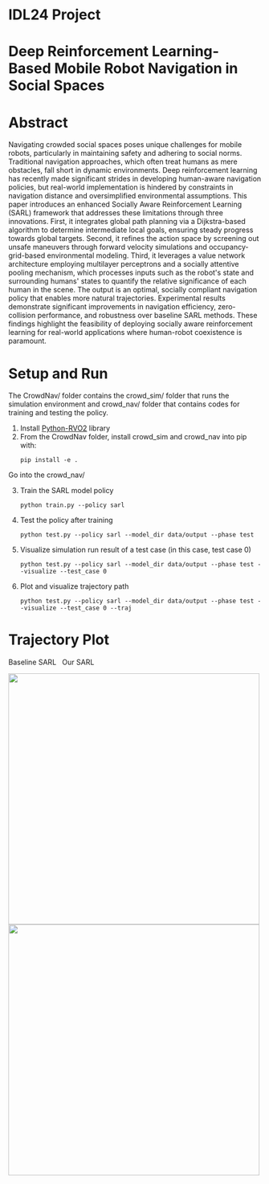 # IDL24 Project

# Deep Reinforcement Learning-Based Mobile Robot Navigation in Social Spaces

# Abstract

Navigating crowded social spaces poses unique challenges for mobile robots, particularly in maintaining safety and adhering to social norms. Traditional navigation approaches, which often treat humans as mere obstacles, fall short in dynamic environments. Deep reinforcement learning has recently made significant strides in developing human-aware navigation policies, but real-world implementation is hindered by constraints in navigation distance and oversimplified environmental assumptions. This paper introduces an enhanced Socially Aware Reinforcement Learning (SARL) framework that addresses these limitations through three innovations. First, it integrates global path planning via a Dijkstra-based algorithm to determine intermediate local goals, ensuring steady progress towards global targets. Second, it refines the action space by screening out unsafe maneuvers through forward velocity simulations and occupancy-grid-based environmental modeling. Third, it leverages a value network architecture employing multilayer perceptrons and a socially attentive pooling mechanism, which processes inputs such as the robot's state and surrounding humans' states to quantify the relative significance of each human in the scene. The output is an optimal, socially compliant navigation policy that enables more natural trajectories. Experimental results demonstrate significant improvements in navigation efficiency, zero-collision performance, and robustness over baseline SARL methods. These findings highlight the feasibility of deploying socially aware reinforcement learning for real-world applications where human-robot coexistence is paramount.


# Setup and Run

The CrowdNav/ folder contains the crowd_sim/ folder that runs the simulation environment and crowd_nav/ folder that contains codes for training and testing the policy.

1. Install [Python-RVO2](https://github.com/sybrenstuvel/Python-RVO2) library
2. From the CrowdNav folder, install crowd_sim and crowd_nav into pip with:
   ```
   pip install -e .
   ```

Go into the crowd_nav/

3. Train the SARL model policy
   ```
   python train.py --policy sarl
   ```
4. Test the policy after training
   ```
   python test.py --policy sarl --model_dir data/output --phase test
   ```
5. Visualize simulation run result of a test case (in this case, test case 0)
   ```
   python test.py --policy sarl --model_dir data/output --phase test --visualize --test_case 0
   ```
6. Plot and visualize trajectory path
   ```
   python test.py --policy sarl --model_dir data/output --phase test --visualize --test_case 0 --traj

# Trajectory Plot

Baseline SARL  &nbsp;  Our SARL
<p float="left">
   <img src="https://github.com/jhmpy/idl24_project/blob/main/crowd_nav/data/output/trajectory_sarl.png" width="500" />
   <img src="https://github.com/jhmpy/idl24_project/blob/main/crowd_nav/data/output/our_sarl_trajectory.png" width="500" />
</p>


